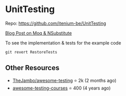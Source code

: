 UnitTesting
===========

Repo: https://github.com/itenium-be/UnitTesting

[Blog Post on Moq & NSubstitute](https://itenium.be/blog/dotnet/nsubstitute-vs-moq/)

To see the implementation & tests for the example code

```ps1
git revert RestoreTests
```


## Other Resources


- [TheJambo/awesome-testing](https://github.com/TheJambo/awesome-testing) ⭐ 2k (2 months ago)
- [awesome-testing-courses](https://github.com/upgundecha/awesome-testing-courses) ⭐ 400 (4 years ago)
